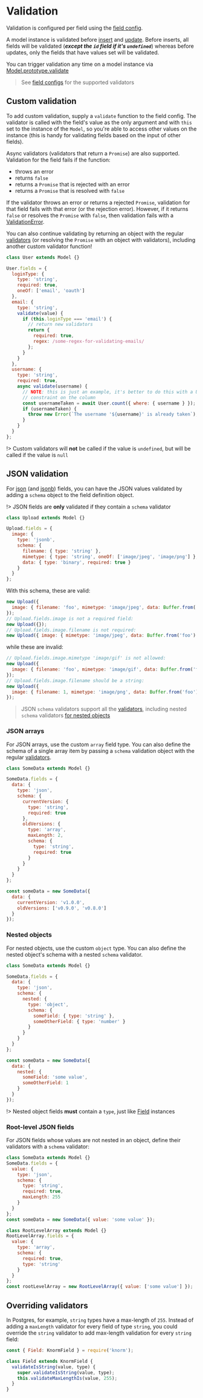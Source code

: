 # Validation

Validation is configured per field using the
[field config](guides/fields.md#field-config).

A model instance is validated before
[insert](api/model.md#modelprototypeinsertoptions-promise-gt-model) and
[update](api/model.md#modelprototypeupdateoptions-promise-gt-model). Before inserts,
all fields will be validated (**_except the `id` field if it's `undefined`_**)
whereas before updates, only the fields that have values set will be validated.

You can trigger validation any time on a model instance via
[Model.prototype.validate](api/model.md#modelprototypevalidateoptions-promise-gt-modelvalidationerror)

> See [field configs](guides/fields.md#field-config) for the supported validators

## Custom validation

To add custom validation, supply a `validate` function to the field config. The
validator is called with the field's value as the only argument and with `this`
set to the instance of the `Model`, so you're able to access other values on the
instance (this is handy for validating fields based on the input of other fields).

Async validators (validators that return a `Promise`) are also supported.
Validation for the field fails if the function:

* throws an error
* returns `false`
* returns a `Promise` that is rejected with an error
* returns a `Promise` that is resolved with `false`

If the validator throws an error or returns a rejected `Promise`, validation for
that field fails with that error (or the rejection error). However, if it returns
`false` or resolves the `Promise` with `false`, then validation fails with a
[ValidationError](api/validation-error.md).

You can also continue validating by returning an object with the regular
[validators](guides/fields.md#field-config) (or resolving the `Promise` with an
object with validators), including another custom validator function!

```js
class User extends Model {}

User.fields = {
  loginType: {
    type: 'string',
    required: true,
    oneOf: ['email', 'oauth']
  },
  email: {
    type: 'string',
    validate(value) {
      if (this.loginType === 'email') {
        // return new validators
        return {
          required: true,
          regex: /some-regex-for-validating-emails/
        };
      }
    }
  },
  username: {
    type: 'string',
    required: true,
    async validate(username) {
      // NOTE: this is just an example, it's better to do this with a UNIQUE
      // constraint on the column
      const usernameTaken = await User.count({ where: { username } });
      if (usernameTaken) {
        throw new Error(`The username '${username}' is already taken`);
      }
    }
  }
};
```

!> Custom validators will **not** be called if the value is `undefined`, but
will be called if the value is `null`

## JSON validation

For [json](http://knexjs.org/#Schema-json) (and
[jsonb](http://knexjs.org/#Schema-jsonb)) fields, you can have the JSON values
validated by adding a `schema` object to the field definition object.

!> JSON fields are **only** validated if they contain a `schema` validator

```js
class Upload extends Model {}

Upload.fields = {
  image: {
    type: 'jsonb',
    schema: {
      filename: { type: 'string' },
      mimetype: { type: 'string', oneOf: ['image/jpeg', 'image/png'] },
      data: { type: 'binary', required: true }
    }
  }
};
```

With this schema, these are valid:

```js
new Upload({
  image: { filename: 'foo', mimetype: 'image/jpeg', data: Buffer.from('foo') }
});
// Upload.fields.image is not a required field:
new Upload({});
// Upload.fields.image.filename is not required:
new Upload({ image: { mimetype: 'image/jpeg', data: Buffer.from('foo') } });
```

while these are invalid:

```js
// Upload.fields.image.mimetype 'image/gif' is not allowed:
new Upload({
  image: { filename: 'foo', mimetype: 'image/gif', data: Buffer.from('foo') }
});
// Upload.fields.image.filename should be a string:
new Upload({
  image: { filename: 1, mimetype: 'image/png', data: Buffer.from('foo') }
});
```

> JSON `schema` validators support all the
> [validators](guides/fields.md#field-config), including nested `schema`
> validators [for nested objects](#nested-objects)

### JSON arrays

For JSON arrays, use the custom `array` field type. You can also define the
schema of a single array item by passing a `schema` validation object with the
regular [validators](guides/fields.md#field-config).

```js
class SomeData extends Model {}

SomeData.fields = {
  data: {
    type: 'json',
    schema: {
      currentVersion: {
        type: 'string',
        required: true
      },
      oldVersions: {
        type: 'array',
        maxLength: 2,
        schema: {
          type: 'string',
          required: true
        }
      }
    }
  }
};

const someData = new SomeData({
  data: {
    currentVersion: 'v1.0.0',
    oldVersions: ['v0.9.0', 'v0.8.0']
  }
});
```

### Nested objects

For nested objects, use the custom `object` type. You can also define the
nested object's schema with a nested `schema` validator.

```js
class SomeData extends Model {}

SomeData.fields = {
  data: {
    type: 'json',
    schema: {
      nested: {
        type: 'object',
        schema: {
          someField: { type: 'string' },
          someOtherField: { type: 'number' }
        }
      }
    }
  }
};

const someData = new SomeData({
  data: {
    nested: {
      someField: 'some value',
      someOtherField: 1
    }
  }
});
```

!> Nested object fields **must** contain a `type`, just like
[Field](#api/field.md#field) instances

### Root-level JSON fields

For JSON fields whose values are not nested in an object, define their
validators with a `schema` validator:

```js
class SomeData extends Model {}
SomeData.fields = {
  value: {
    type: 'json',
    schema: {
      type: 'string',
      required: true,
      maxLength: 255
    }
  }
};
const someData = new SomeData({ value: 'some value' });

class RootLevelArray extends Model {}
RootLevelArray.fields = {
  value: {
    type: 'array',
    schema: {
      required: true,
      type: 'string'
    }
  }
};
const rootLevelArray = new RootLevelArray({ value: ['some value'] });
```

## Overriding validators

In Postgres, for example, `string` types have a max-length of `255`. Instead of
adding a `maxLength` validator for every field of type `string`, you could
override the `string` validator to add max-length validation for every `string`
field:

```js
const { Field: KnormField } = require('knorm');

class Field extends KnormField {
  validateIsString(value, type) {
    super.validateIsString(value, type);
    this.validateMaxLengthIs(value, 255);
  }
}
```
